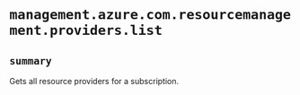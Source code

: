 # `management.azure.com.resourcemanagement.providers.list`

## `summary`
Gets all resource providers for a subscription.


